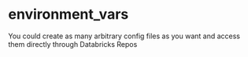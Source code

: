 # environment_vars
You could create as many arbitrary config files as you want and access them directly through Databricks Repos
